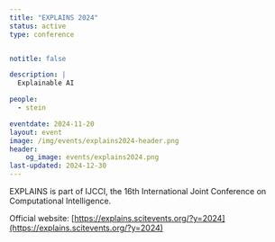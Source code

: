 ```yaml
---
title: "EXPLAINS 2024"
status: active
type: conference


notitle: false

description: |
  Explainable AI

people:
  - stein

eventdate: 2024-11-20
layout: event
image: /img/events/explains2024-header.png
header:
    og_image: events/explains2024.png
last-updated: 2024-12-30
---
```

EXPLAINS is part of IJCCI, the 16th International Joint Conference on Computational Intelligence.

Official website: [https://explains.scitevents.org/?y=2024](https://explains.scitevents.org/?y=2024)

